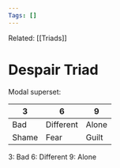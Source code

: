 ```yaml
---
Tags: []
---
```

Related: [[Triads]] 
# Despair Triad
Modal superset:

| 3 | 6 | 9 |
|---|---|---|
| Bad | Different | Alone |
| Shame | Fear | Guilt

3: Bad 
6: Different
9: Alone